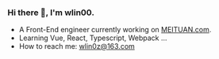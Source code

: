 ### Hi there 👋, I'm wlin00.
-  A Front-End engineer currently working on [MEITUAN.com](https://www.meituan.com/).
-  Learning Vue, React, Typescript, Webpack ...
-  How to reach me: wlin0z@163.com
